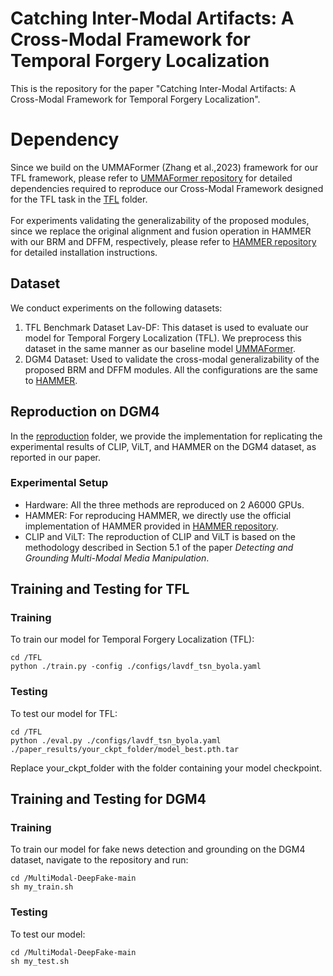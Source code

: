 # Catching Inter-Modal Artifacts: A Cross-Modal Framework for Temporal Forgery Localization
This is the repository for the paper "Catching Inter-Modal Artifacts: A Cross-Modal Framework for Temporal Forgery Localization".

# Dependency
Since we build on the UMMAFormer (Zhang et al.,2023) framework for our TFL framework, please refer to [UMMAFormer repository](https://github.com/ymhzyj/UMMAFormer) for detailed dependencies required to reproduce our Cross-Modal Framework designed for the TFL task in the [TFL](./TFL) folder. <br> <br>
For experiments validating the generalizability of the proposed modules, since we replace the original alignment and fusion operation in HAMMER with our BRM and DFFM, respectively, please refer to [HAMMER repository](https://github.com/rshaojimmy/MultiModal-DeepFake) for detailed installation instructions.

## Dataset
We conduct experiments on the following datasets:
1. TFL Benchmark Dataset Lav-DF: This dataset is used to evaluate our model for Temporal Forgery Localization (TFL). We preprocess this dataset in the same manner as our baseline model [UMMAFormer](https://github.com/ymhzyj/UMMAFormer).
2. DGM4 Dataset: Used to validate the cross-modal generalizability of the proposed BRM and DFFM modules. All the configurations are the same to [HAMMER](https://github.com/rshaojimmy/MultiModal-DeepFake).

## Reproduction on DGM4
In the [reproduction](./reproduction) folder, we provide the implementation for replicating the experimental results of CLIP, ViLT, and HAMMER on the DGM4 dataset, as reported in our paper.

### Experimental Setup
- Hardware: All the three methods are reproduced on 2 A6000 GPUs.
- HAMMER: For reproducing HAMMER, we directly use the official implementation of HAMMER provided in [HAMMER repository](https://github.com/rshaojimmy/MultiModal-DeepFake).
- CLIP and ViLT: The reproduction of CLIP and ViLT is based on the methodology described in Section 5.1 of the paper *Detecting and Grounding Multi-Modal Media Manipulation*. 

## Training and Testing for TFL
### Training
To train our model for Temporal Forgery Localization (TFL):
```
cd /TFL
python ./train.py -config ./configs/lavdf_tsn_byola.yaml
```
### Testing
To test our model for TFL:
```
cd /TFL
python ./eval.py ./configs/lavdf_tsn_byola.yaml ./paper_results/your_ckpt_folder/model_best.pth.tar
```
Replace your_ckpt_folder with the folder containing your model checkpoint.

## Training and Testing for DGM4
### Training
To train our model for fake news detection and grounding on the DGM4 dataset, navigate to the repository and run:
```
cd /MultiModal-DeepFake-main
sh my_train.sh
```
### Testing
To test our model:
```
cd /MultiModal-DeepFake-main
sh my_test.sh
```




